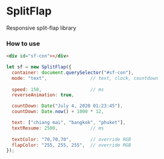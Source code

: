 # SplitFlap
Responsive split-flap library

### How to use
```html
<div id="sf-con"></div>
```


```javascript
let sf = new SplitFlap({
  container: document.querySelector("#sf-con"),
  mode: "text",                // text, clock, countdown
  
  speed: 150,                  // ms
  reverseAnimation: true,

  countDown: Date("July 4, 2020 01:23:45"),
  countDown: Date.now() + 1000 * 12,

  text: ["chiang mai", "bangkok", "phuket"],
  textResume: 2500,            // ms
  
  textColor: "70,70,70",       // override RGB
  flapColor: "255, 255, 255",  // override RGB
});
```
